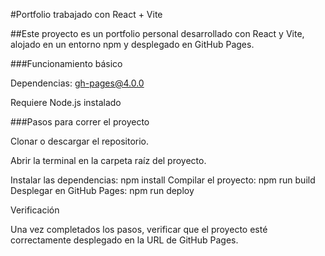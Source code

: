 #Portfolio trabajado con React + Vite

##Este proyecto es un portfolio personal desarrollado con React y Vite, alojado en un entorno npm y desplegado en GitHub Pages.

###Funcionamiento básico

Dependencias: gh-pages@4.0.0

Requiere Node.js instalado

###Pasos para correr el proyecto

Clonar o descargar el repositorio.

Abrir la terminal en la carpeta raíz del proyecto.

Instalar las dependencias:
npm install
Compilar el proyecto:
npm run build
Desplegar en GitHub Pages:
npm run deploy

Verificación

Una vez completados los pasos, verificar que el proyecto esté correctamente desplegado en la URL de GitHub Pages.
